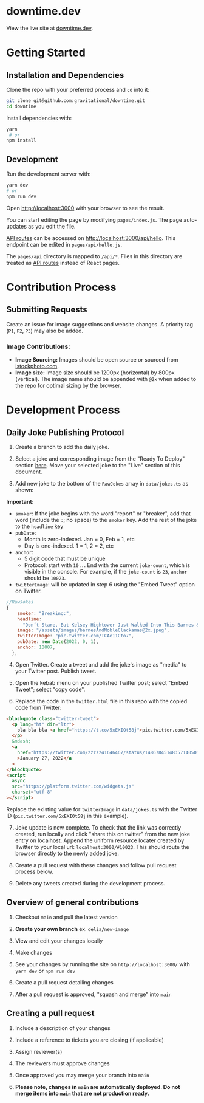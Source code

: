 # downtime.dev

View the live site at [downtime.dev](https://www.downtime.dev/).

# Getting Started
## Installation and Dependencies

Clone the repo with your preferred process and `cd` into it:

```bash
git clone git@github.com:gravitational/downtime.git
cd downtime
```

Install dependencies with:

```bash
yarn
 # or
npm install
```

## Development

Run the development server with:

```bash
yarn dev
# or
npm run dev
```

Open [http://localhost:3000](http://localhost:3000) with your browser to see the result.

You can start editing the page by modifying `pages/index.js`. The page auto-updates as you edit the file.

[API routes](https://nextjs.org/docs/api-routes/introduction) can be accessed on [http://localhost:3000/api/hello](http://localhost:3000/api/hello). This endpoint can be edited in `pages/api/hello.js`.

The `pages/api` directory is mapped to `/api/*`. Files in this directory are treated as [API routes](https://nextjs.org/docs/api-routes/introduction) instead of React pages.

# Contribution Process
## Submitting Requests
Create an issue for image suggestions and website changes. A priority tag (`P1`, `P2`, `P3`) may also be added.

### Image Contributions:
- **Image Sourcing:** Images should be open source or sourced from [istockphoto.com](https://www.istockphoto.com/).
- **Image size:** Image size should be 1200px (horizontal) by 800px (vertical). The image name should be appended with `@2x` when added to the repo for optimal sizing by the browser.
# Development Process

## Daily Joke Publishing Protocol
1. Create a branch to add the daily joke.

2. Select a joke and corresponding image from the "Ready To Deploy" section [here](https://docs.google.com/document/d/13T4yOefHZg2io-KqJ9r0XDzbBWr9kN4_HvyGNZ3-IZQ/edit#). Move your selected joke to the "Live" section of this document.

3. Add new joke to the bottom of the `RawJokes` array in `data/jokes.ts` as shown:

**Important:**
  - `smoker`: If the joke begins with the word "report" or "breaker", add that word (include the `:`; no space) to the `smoker` key. Add the rest of the joke to the `headline` key
  - `pubDate`:
    - Month is zero-indexed. Jan = 0, Feb = 1, etc
    - Day is one-indexed. 1 = 1, 2 = 2, etc
  - `anchor`:
    - 5 digit code that must be unique
    - Protocol: start with `10..`. End with the current `joke-count`, which is visible in the console. For example, if the `joke-count` is `23`, `anchor` should be `10023`.
  - `twitterImage`: will be updated in step 6 using the "Embed Tweet" option on Twitter.
```js
//RawJokes
{
    smoker: "Breaking:",
    headline:
      "Don’t Stare, But Kelsey Hightower Just Walked Into This Barnes & Noble",
    image: "/assets/images/barnesAndNobleClackamas@2x.jpeg",
    twitterImage: "pic.twitter.com/TCAe11Cto7",
    pubDate: new Date(2022, 0, 1),
    anchor: 10007,
  },
```

4. Open Twitter. Create a tweet and add the joke's image as "media" to your Twitter post. Publish tweet.

5. Open the kebab menu on your published Twitter post; select "Embed Tweet"; select "copy code".

6. Replace the code in the `twitter.html` file in this repo with the copied code from Twitter:

```html
<blockquote class="twitter-tweet">
  <p lang="ht" dir="ltr">
    bla bla bla <a href="https://t.co/5xEXIOt58j">pic.twitter.com/5xEXIOt58j</a> <!--this is the twitter media id -->
  </p>
  &mdash;
  <a
    href="https://twitter.com/zzzzz41646467/status/1486784514835714050?ref_src=twsrc%5Etfw"
    >January 27, 2022</a
  >
</blockquote>
<script
  async
  src="https://platform.twitter.com/widgets.js"
  charset="utf-8"
></script>
```
Replace the existing value for `twitterImage` in `data/jokes.ts` with the Twitter ID (`pic.twitter.com/5xEXIOt58j` in this example).

7. Joke update is now complete. To check that the link was correctly created, run locally and click "share this on twitter" from the new joke entry on localhost. Append the uniform resource locater created by Twitter to your local url: `localhost:3000/#10023`. This should route the browser directly to the newly added joke.

8. Create a pull request with these changes and follow pull request process below.

9. Delete any tweets created during the development process.
## Overview of general contributions

1. Checkout `main` and pull the latest version

2. **Create your own branch** ex. `delia/new-image`

3. View and edit your changes locally

4. Make changes

5. See your changes by running the site on `http://localhost:3000/` with `yarn dev` or `npm run dev`

6. Create a pull request detailing changes

7. After a pull request is approved, "squash and merge" into `main`
## Creating a pull request

1. Include a description of your changes

2. Include a reference to tickets you are closing (if applicable)

3. Assign reviewer(s)

4. The reviewers must approve changes

5. Once approved you may merge your branch into `main`

6. **Please note, changes in `main` are automatically deployed. Do not merge items into `main` that are not production ready.**
